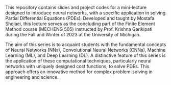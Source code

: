 This repository contains slides and project codes for a mini-lecture designed to introduce neural networks, with a specific application in solving Partial Differential Equations (PDEs). Developed and taught by Mostafa Shojaei, this lecture serves as the concluding part of the Finite Element Method course (MECHENG 505) instructed by Prof. Krishna Garikipati during the Fall and Winter of 2023 at the University of Michigan.

The aim of this series is to acquaint students with the fundamental concepts of Neural Networks (NNs), Convolutional Neural Networks (CNNs), Machine Learning (ML), and Deep Learning (DL). A distinctive feature of this series is the application of these computational techniques, particularly neural networks with uniquely designed cost functions, to solve PDEs. This approach offers an innovative method for complex problem-solving in engineering and science.
